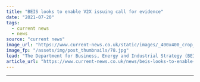 ```yaml
---
title: "BEIS looks to enable V2X issuing call for evidence"
date: "2021-07-20"
tags: 
  - current news
  - news
source: "current news"
image_url: "https://www.current-news.co.uk/static/images/_400x400_crop_center-center/OVO-V2G-Charger-image-OVO.jpg"
image_fp: "/assets/img/post_thumbnails/78.jpg"
lead: "​The Department for Business, Energy and Industrial Strategy (BEIS) has today (June 20) issued a call for evidence to better understand the role of vehicle-to-x (V2X) technologies in the transition to net zero."
article_url: "https://www.current-news.co.uk/news/beis-looks-to-enable-v2x-as-issues-call-for-evidence?utm_source=rss-feeds&utm_medium=rss&utm_campaign=rss"
---
```


---

